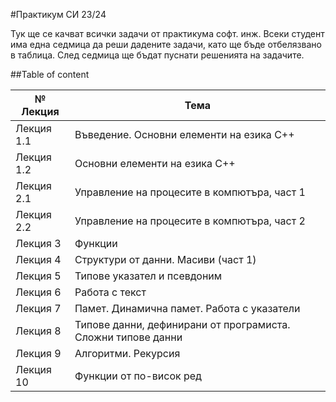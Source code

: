 #Практикум СИ 23/24

Тук ще се качват всички задачи от практикума софт. инж. 
Всеки студент има една седмица да реши дадените задачи, като ще бъде отбелязвано в таблица.
След седмица ще бъдат пуснати решенията на задачите.

##Table of content


| № Лекция  | Тема |
| ------------- | ------------- |
| Лекция 1.1  | Въведение. Основни елементи на езика С++  |
| Лекция 1.2  | Основни елементи на езика С++ |
| Лекция 2.1  | Управление на процесите в компютъра, част 1  |
| Лекция 2.2  | Управление на процесите в компютъра, част 2  |
| Лекция 3  | Функции  |
| Лекция 4  | Структури от данни. Масиви (част 1)  |
| Лекция 5  | Типове указател и псевдоним  |
| Лекция 6  |  Работа с текст  |
| Лекция 7  | Памет. Динамична памет. Работа с указатели  |
| Лекция 8  | Типове данни, дефинирани от програмиста. Сложни типове данни  |
| Лекция 9  | Алгоритми. Рекурсия  |
| Лекция 10  | Функции от по-висок ред  |


